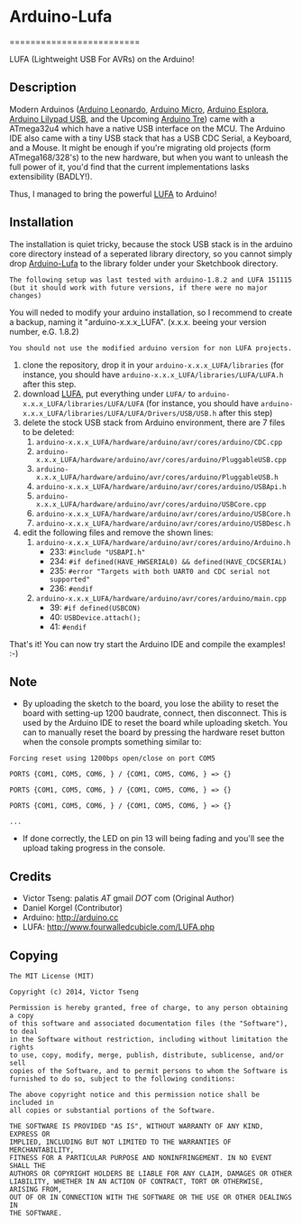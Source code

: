 # Arduino-Lufa
=========================

LUFA (Lightweight USB For AVRs) on the Arduino!

## Description

Modern Arduinos ([Arduino Leonardo], [Arduino Micro], [Arduino Esplora], [Arduino Lilypad USB], and the Upcoming [Arduino Tre]) came with a ATmega32u4 which have a native USB interface on the MCU. The Arduino IDE also came with a tiny USB stack that has a USB CDC Serial, a Keyboard, and a Mouse. It might be enough if you're migrating old projects (form ATmega168/328's) to the new hardware, but when you want to unleash the full power of it, you'd find that the current implementations lasks extensibility (BADLY!).

Thus, I managed to bring the powerful [LUFA] to Arduino!

[Arduino Leonardo]:http://arduino.cc/en/Main/ArduinoBoardLeonardo
[Arduino Micro]:http://arduino.cc/en/Main/ArduinoBoardMicro
[Arduino Esplora]:http://arduino.cc/en/Main/ArduinoBoardEsplora#.Uv9QRNySzkI
[Arduino Lilypad USB]:http://arduino.cc/en/Main/ArduinoBoardLilyPadUSB
[Arduino Tre]:http://arduino.cc/en/Main/ArduinoBoardTre

[LUFA]:http://www.fourwalledcubicle.com/LUFA.php

## Installation
The installation is quiet tricky, because the stock USB stack is in the arduino core directory instead of a seperated library directory, so you cannot simply drop [Arduino-Lufa] to the library folder under your Sketchbook directory.

    The following setup was last tested with arduino-1.8.2 and LUFA 151115 
    (but it should work with future versions, if there were no major changes)

You will neded to modify your arduino installation, so I recommend to create a backup, naming it "arduino-x.x.x_LUFA". (x.x.x. beeing your version number, e.G. 1.8.2)

    You should not use the modified arduino version for non LUFA projects.


1. clone the repository, drop it in your `arduino-x.x.x_LUFA/libraries` (for instance, you should have `arduino-x.x.x_LUFA/libraries/LUFA/LUFA.h` after this step.
2. download [LUFA], put everything under `LUFA/` to `arduino-x.x.x_LUFA/libraries/LUFA/LUFA` (for instance, you should have `arduino-x.x.x_LUFA/libraries/LUFA/LUFA/Drivers/USB/USB.h` after this step)
3. delete the stock USB stack from Arduino environment, there are 7 files to be deleted:
    1. `arduino-x.x.x_LUFA/hardware/arduino/avr/cores/arduino/CDC.cpp`
    2. `arduino-x.x.x_LUFA/hardware/arduino/avr/cores/arduino/PluggableUSB.cpp`
    3. `arduino-x.x.x_LUFA/hardware/arduino/avr/cores/arduino/PluggableUSB.h`
    4. `arduino-x.x.x_LUFA/hardware/arduino/avr/cores/arduino/USBApi.h`
    5. `arduino-x.x.x_LUFA/hardware/arduino/avr/cores/arduino/USBCore.cpp`
    6. `arduino-x.x.x_LUFA/hardware/arduino/avr/cores/arduino/USBCore.h`
    7. `arduino-x.x.x_LUFA/hardware/arduino/avr/cores/arduino/USBDesc.h`
4. edit the following files and remove the shown lines:
    1. `arduino-x.x.x_LUFA/hardware/arduino/avr/cores/arduino/Arduino.h`
        * 233: `#include "USBAPI.h"`
        * 234: `#if defined(HAVE_HWSERIAL0) && defined(HAVE_CDCSERIAL)`
        * 235: `#error "Targets with both UART0 and CDC serial not supported"`
        * 236: `#endif`
    2. `arduino-x.x.x_LUFA/hardware/arduino/avr/cores/arduino/main.cpp`
        * 39: `#if defined(USBCON)`
        * 40: `USBDevice.attach();`
        * 41: `#endif`

That's it! You can now try start the Arduino IDE and compile the examples! :-)

[Arduino-Lufa]:https://github.com/Palatis/Arduino-Lufa

## Note
* By uploading the sketch to the board, you lose the ability to reset the board with setting-up 1200 baudrate, connect, then disconnect. This is used by the Arduino IDE to reset the board while uploading sketch. You can to manually reset the board by pressing the hardware reset button when the console prompts something similar to:

<code>Forcing reset using 1200bps open/close on port COM5    
PORTS {COM1, COM5, COM6, } / {COM1, COM5, COM6, } => {}    
PORTS {COM1, COM5, COM6, } / {COM1, COM5, COM6, } => {}    
PORTS {COM1, COM5, COM6, } / {COM1, COM5, COM6, } => {}    
...</code>

* If done correctly, the LED on pin 13 will being fading and you'll see the upload taking progress in the console.

## Credits
* Victor Tseng: palatis _AT_ gmail _DOT_ com (Original Author)
* Daniel Korgel (Contributor)
* Arduino: http://arduino.cc
* LUFA: http://www.fourwalledcubicle.com/LUFA.php

## Copying
    The MIT License (MIT)

    Copyright (c) 2014, Victor Tseng

    Permission is hereby granted, free of charge, to any person obtaining a copy
    of this software and associated documentation files (the "Software"), to deal
    in the Software without restriction, including without limitation the rights
    to use, copy, modify, merge, publish, distribute, sublicense, and/or sell
    copies of the Software, and to permit persons to whom the Software is
    furnished to do so, subject to the following conditions:

    The above copyright notice and this permission notice shall be included in
    all copies or substantial portions of the Software.

    THE SOFTWARE IS PROVIDED "AS IS", WITHOUT WARRANTY OF ANY KIND, EXPRESS OR
    IMPLIED, INCLUDING BUT NOT LIMITED TO THE WARRANTIES OF MERCHANTABILITY,
    FITNESS FOR A PARTICULAR PURPOSE AND NONINFRINGEMENT. IN NO EVENT SHALL THE
    AUTHORS OR COPYRIGHT HOLDERS BE LIABLE FOR ANY CLAIM, DAMAGES OR OTHER
    LIABILITY, WHETHER IN AN ACTION OF CONTRACT, TORT OR OTHERWISE, ARISING FROM,
    OUT OF OR IN CONNECTION WITH THE SOFTWARE OR THE USE OR OTHER DEALINGS IN
    THE SOFTWARE.
